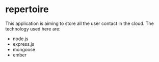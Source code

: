 repertoire
==========

This application is aiming to store all the user contact in the cloud. The technology used here are:
- node.js
- express.js
- mongoose
- ember